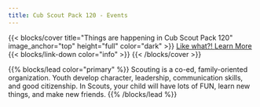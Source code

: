 ```yaml
---
title: Cub Scout Pack 120 - Events
---
```


{{< blocks/cover title="Things are happening in Cub Scout Pack 120" image_anchor="top" height="full" color="dark" >}}
<a class="btn btn-lg btn-primary me-3 mb-4" href="blog/2024/08/13/8/26@6pm-join-scouting-night-2024/">
  Like what?! <i class="fas fa-arrow-alt-circle-right ms-2"></i>
</a>
<a class="btn btn-lg btn-secondary me-3 mb-4" href="https://pack120.mypack.us/home" target="_blank" rel="noopener noreferrer">
  Learn More <i class="fa fa-solid fa-arrow-up-right-from-square ms-2 "></i>
</a>
{{< blocks/link-down color="info" >}}
{{< /blocks/cover >}}


{{% blocks/lead color="primary" %}}
Scouting is a co-ed, family-oriented organization. Youth develop character, leadership, communication skills, and good citizenship.
In Scouts, your child will have lots of FUN, learn new things, and make new friends.
{{% /blocks/lead %}}